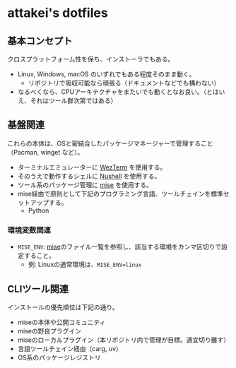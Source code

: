 # attakei's dotfiles

## 基本コンセプト

クロスプラットフォーム性を保ち、インストーラでもある。

* Linux, Windows, macOS のいずれでもある程度そのまま動く。
  * リポジトリで吸収可能なら頑張る（ドキュメントなどでも構わない）
* なるべくなら、CPUアーキテクチャをまたいでも動くとなお良い。（とはいえ、それはツール群次第ではある）

## 基盤関連

これらの本体は、OSと密結合したパッケージマネージャーで管理すること（Pacman, winget など）。

* ターミナルエミュレーターに [WezTerm](https://wezfurlong.org/wezterm/) を使用する。
* そのうえで動作するシェルに [Nushell](https://www.nushell.sh/) を使用する。
* ツール系のパッケージ管理に [mise](https://mise.jdx.dev/) を使用する。
* mise経由で原則として下記のプログラミング言語、ツールチェインを標準セットアップする。
  * Python

### 環境変数関連

- `MISE_ENV`: [mise](./root/.config/mise)のファイル一覧を参照し、該当する環境をカンマ区切りで設定すること。
  - 例: Linuxの通常環境は、`MISE_ENV=linux`

## CLIツール関連

インストールの優先順位は下記の通り。

* miseの本体や公開コミュニティ
* miseの野良プラグイン
* miseのローカルプラグイン（本リポジトリ内で管理が目標。適宜切り離す）
* 言語ツールチェイン経由（carg, uv）
* OS系のパッケージレジストリ
